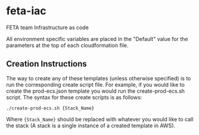 # feta-iac
FETA team Infrastructure as code

All environment specific variables are placed in the "Default" value for the
parameters at the top of each cloudformation file.

## Creation Instructions
The way to create any of these templates (unless otherwise specified) is to run
the corresponding create script file. For example, if you would like to create
the prod-ecs.json template you would run the create-prod-ecs.sh script. The
syntax for these create scripts is as follows:

```
./create-prod-ecs.sh {Stack_Name}
```

Where `{Stack_Name}` should be replaced with whatever you would like to call the
stack (A stack is a single instance of a created template in AWS). 
